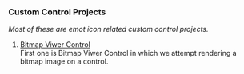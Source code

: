 ### Custom Control Projects
*Most of these are emot icon related custom control projects.*

1. [Bitmap Viwer Control](./BitmapCtrl/)  
First one is Bitmap Viwer Control in which we attempt rendering a bitmap image on a control.
